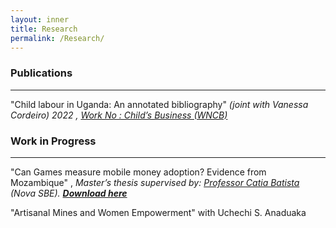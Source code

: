 ```yaml
---
layout: inner
title: Research
permalink: /Research/
---
```


### Publications 
---
"Child labour in Uganda: An annotated bibliography" _(joint with Vanessa Cordeiro) 2022 , [Work No : Child’s Business (WNCB) ](/Uganda-1.pdf)_ 

### Work in Progress
---
"Can Games measure mobile money adoption? Evidence from Mozambique" , _Master’s thesis supervised by:  [Professor Catia Batista](https://www.catiabatista.org/) (Nova SBE). <b>[Download here](https://jamesahabyona.github.io/games_mobile_money_adoption.pdf)  </b>_

 "Artisanal Mines and Women Empowerment" with Uchechi S. Anaduaka 





 



